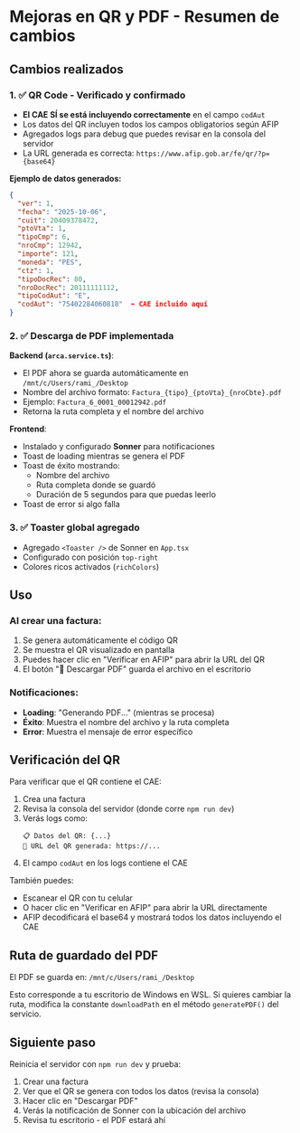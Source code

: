 # Mejoras en QR y PDF - Resumen de cambios

## Cambios realizados

### 1. ✅ QR Code - Verificado y confirmado
- **El CAE SÍ se está incluyendo correctamente** en el campo `codAut`
- Los datos del QR incluyen todos los campos obligatorios según AFIP
- Agregados logs para debug que puedes revisar en la consola del servidor
- La URL generada es correcta: `https://www.afip.gob.ar/fe/qr/?p={base64}`

**Ejemplo de datos generados:**
```json
{
  "ver": 1,
  "fecha": "2025-10-06",
  "cuit": 20409378472,
  "ptoVta": 1,
  "tipoCmp": 6,
  "nroCmp": 12942,
  "importe": 121,
  "moneda": "PES",
  "ctz": 1,
  "tipoDocRec": 80,
  "nroDocRec": 20111111112,
  "tipoCodAut": "E",
  "codAut": "75402284060818"  ⬅️ CAE incluido aquí
}
```

### 2. ✅ Descarga de PDF implementada
**Backend (`arca.service.ts`)**:
- El PDF ahora se guarda automáticamente en `/mnt/c/Users/rami_/Desktop`
- Nombre del archivo formato: `Factura_{tipo}_{ptoVta}_{nroCbte}.pdf`
- Ejemplo: `Factura_6_0001_00012942.pdf`
- Retorna la ruta completa y el nombre del archivo

**Frontend**:
- Instalado y configurado **Sonner** para notificaciones
- Toast de loading mientras se genera el PDF
- Toast de éxito mostrando:
  - Nombre del archivo
  - Ruta completa donde se guardó
  - Duración de 5 segundos para que puedas leerlo
- Toast de error si algo falla

### 3. ✅ Toaster global agregado
- Agregado `<Toaster />` de Sonner en `App.tsx`
- Configurado con posición `top-right`
- Colores ricos activados (`richColors`)

## Uso

### Al crear una factura:
1. Se genera automáticamente el código QR
2. Se muestra el QR visualizado en pantalla
3. Puedes hacer clic en "Verificar en AFIP" para abrir la URL del QR
4. El botón "📄 Descargar PDF" guarda el archivo en el escritorio

### Notificaciones:
- **Loading**: "Generando PDF..." (mientras se procesa)
- **Éxito**: Muestra el nombre del archivo y la ruta completa
- **Error**: Muestra el mensaje de error específico

## Verificación del QR

Para verificar que el QR contiene el CAE:
1. Crea una factura
2. Revisa la consola del servidor (donde corre `npm run dev`)
3. Verás logs como:
   ```
   📋 Datos del QR: {...}
   🔗 URL del QR generada: https://...
   ```
4. El campo `codAut` en los logs contiene el CAE

También puedes:
- Escanear el QR con tu celular
- O hacer clic en "Verificar en AFIP" para abrir la URL directamente
- AFIP decodificará el base64 y mostrará todos los datos incluyendo el CAE

## Ruta de guardado del PDF

El PDF se guarda en: `/mnt/c/Users/rami_/Desktop`

Esto corresponde a tu escritorio de Windows en WSL. Si quieres cambiar la ruta, modifica la constante `downloadPath` en el método `generatePDF()` del servicio.

## Siguiente paso

Reinicia el servidor con `npm run dev` y prueba:
1. Crear una factura
2. Ver que el QR se genera con todos los datos (revisa la consola)
3. Hacer clic en "Descargar PDF"
4. Verás la notificación de Sonner con la ubicación del archivo
5. Revisa tu escritorio - el PDF estará ahí
